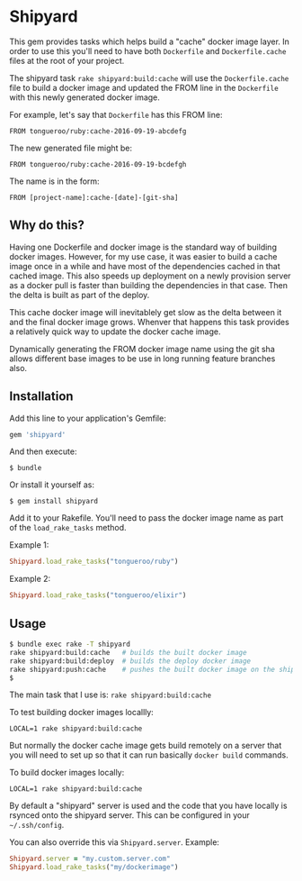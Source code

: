 # Shipyard

This gem provides tasks which helps build a "cache" docker image layer.  In order to use this you'll need to have both `Dockerfile` and `Dockerfile.cache` files at the root of your project.  

The shipyard task `rake shipyard:build:cache` will use the `Dockerfile.cache` file to build a docker image and updated the FROM line in the `Dockerfile` with this newly generated docker image.

For example, let's say that `Dockerfile` has this FROM line:

```
FROM tongueroo/ruby:cache-2016-09-19-abcdefg
```

The new generated file might be:

```
FROM tongueroo/ruby:cache-2016-09-19-bcdefgh
```

The name is in the form: 

```
FROM [project-name]:cache-[date]-[git-sha]
```

## Why do this?

Having one Dockerfile and docker image is the standard way of building docker images.  However, for my use case, it was easier to build a cache image once in a while and have most of the dependencies cached in that cached image.  This also speeds up deployment on a newly provision server as a docker pull is faster than building the dependencies in that case.  Then the delta is built as part of the deploy.

This cache docker image will inevitablely get slow as the delta between it and the final docker image grows.  Whenver that happens this task provides a relatively quick way to update the docker cache image.

Dynamically generating the FROM docker image name using the git sha allows different base images to be use in long running feature branches also.

## Installation

Add this line to your application's Gemfile:

```ruby
gem 'shipyard'
```

And then execute:

    $ bundle

Or install it yourself as:

    $ gem install shipyard

Add it to your Rakefile.  You'll need to pass the docker image name as part of the `load_rake_tasks` method.  

Example 1:

```ruby
Shipyard.load_rake_tasks("tongueroo/ruby")
```

Example 2:

```ruby
Shipyard.load_rake_tasks("tongueroo/elixir")
```

## Usage

```bash
$ bundle exec rake -T shipyard
rake shipyard:build:cache   # builds the built docker image
rake shipyard:build:deploy  # builds the deploy docker image
rake shipyard:push:cache    # pushes the built docker image on the shipyard instance to dockerhub
$ 
```

The main task that I use is: `rake shipyard:build:cache`

To test building docker images locallly:

```
LOCAL=1 rake shipyard:build:cache
```

But normally the docker cache image gets build remotely on a server that you will need to set up so that it can run basically `docker build` commands.

To build docker images locally:

```
LOCAL=1 rake shipyard:build:cache
```

By default a "shipyard" server is used and the code that you have locally is rsynced onto the shipyard server.  This can be configured in your `~/.ssh/config`.

You can also override this via `Shipyard.server`.  Example:

```ruby
Shipyard.server = "my.custom.server.com"
Shipyard.load_rake_tasks("my/dockerimage")
```
